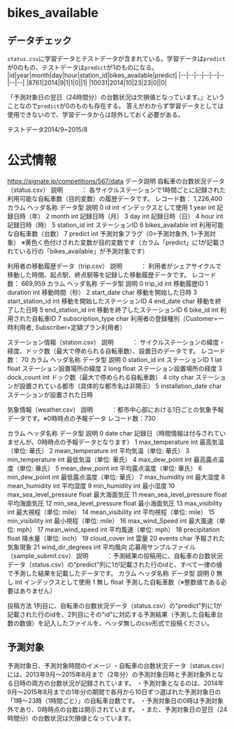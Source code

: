 # bikes_available

## データチェック
`status.csv`に学習データとテストデータが含まれている。学習データは`predict`が0のもの、テストデータは`predict`が1のものになる。
|id|year|month|day|hour|station_id|bikes_available|predict|
|--|--|--|--|--|--|--|--|
|8761|2014|9|1|1|0||1|
|10031|2014|10|23|23|0||0|


「予測対象日の翌日（24時間分）の台数状況は欠損値となっています。」ということなので`predict`が0のものも存在する。
答えがわからず学習データとしては使用できないので、学習データからは除外しておく必要がある。

テストデータ2014/9~2015/8

# 公式情報
https://signate.jp/competitions/567/data
データ説明
自転車の台数状況データ（status.csv）
説明　　　： 各サイクルステーションで1時間ごとに記録された利用可能な自転車数（目的変数）の履歴データです。
レコード数： 1,226,400
カラム	ヘッダ名称	データ型	説明
0	id	int	インデックスとして使用
1	year	int	記録日時（年）
2	month	int	記録日時（月）
3	day	int	記録日時（日）
4	hour	int	記録日時（時）
5	station_id	int	ステーションID
6	bikes_available	int	利用可能な自転車数（台数）
7	predict	int	予測対象フラグ（0=予測対象外, 1=予測対象）
※黄色く色付けされた変数が目的変数です（カラム「predict」に1が記載されている行の「bikes_available」が予測対象です）


利用者の移動履歴データ（trip.csv）
説明　　　： 利用者がシェアサイクルで移動した時間、起点駅、終点駅等を記録した移動履歴データです。
レコード数： 669,959
カラム	ヘッダ名称	データ型	説明
0	trip_id	int	移動履歴ID
1	duration	int	移動時間（秒）
2	start_date	char	移動を開始した日時
3	start_station_id	int	移動を開始したステーションID
4	end_date	char	移動を終了した日時
5	end_station_id	int	移動を終了したステーションID
6	bike_id	int	利用された自転車ID
7	subscription_type	char	利用者の登録種別（Customer=一時利用者, Subscriber=定額プラン利用者）

ステーション情報（station.csv）
説明　　　： サイクルステーションの緯度・経度、ドック数（最大で停められる自転車数）、設置日のデータです。
レコード数： 70
カラム	ヘッダ名称	データ型	説明
0	station_id	int	ステーションID
1	lat	float	ステーション設置場所の緯度
2	long	float	ステーション設置場所の経度
3	dock_count	int	ドック数（最大で停められる自転車数）
4	city	char	ステーションが設置されている都市（具体的な都市名は非開示）
5	installation_date	char	ステーションが設置された日時

気象情報（weather.csv）
説明　　　：都市中心部における1日ごとの気象予報データです。※0時時点の予報データ
レコード数：730

カラム	ヘッダ名称	データ型	説明
0	date
char
記録日（時間情報は付与されていませんが、0時時点の予報データとなります）
1	max_temperature
int
最高気温（単位: 華氏）
2	mean_temperature
int
平均気温（単位: 華氏）
3	min_temperature
int	最低気温（単位: 華氏）
4	max_dew_point
int
最高露点温度（単位: 華氏）
5	mean_dew_point
int
平均露点温度（単位: 華氏）
6	min_dew_point
int	最低露点温度（単位: 華氏）
7	max_humidity
int
最大湿度
8	mean_humidity
int
平均湿度
9	min_humidity
int	最小湿度
10	max_sea_level_pressure
float
最大海面気圧
11	mean_sea_level_pressure
float
平均海面気圧
12	min_sea_level_pressure
float	最小海面気圧
13	max_visibility
int
最大視程（単位: mile）
14	mean_visibility
int
平均視程（単位: mile）
15	min_visibility
int	最小視程（単位: mile）
16	max_wind_Speed
int
最大風速（単位: mph）
17	mean_wind_speed
int
平均風速（単位: mph）
18	precipitation
float
降水量（単位: inch）
19	cloud_cover
int	雲量
20	events
char
予報された気象現象
21	wind_dir_degrees
int	平均風向
応募用サンプルファイル（sample_submit.csv）
説明　　　：予測結果の投稿用に、自転車の台数状況データ（status.csv）の"predict"列に1が記載された行のidと、すべて一律の値で予測した結果を記載したデータです。
カラム	ヘッダ名称	データ型	説明
0	無し	int	インデックスとして使用
1	無し	float	予測した自転車数（※整数値である必要はありません）

投稿方法
1列目に、自転車の台数状況データ（status.csv）の"predict"列に1が記載された行のidを、2列目にその"id"に対応する予測結果（予測した自転車台数の数値）を記入したファイルを、ヘッダ無しのcsv形式で投稿ください。

## 予測対象
予測対象日、予測対象時間のイメージ
・自転車の台数状況データ（status.csv）には、2013年9月～2015年8月まで（2年分）の予測対象日時と予測対象外となる日時の両方の台数状況が記録されています。
・予測対象となるのは、2014年9月～2015年8月までの1年分の期間で各月から10日ずつ選ばれた予測対象日の「1時～23時（1時間ごと）」の自転車台数です。
・予測対象日の0時は予測対象外であり、0時時点の台数は開示されています。
・また、予測対象日の翌日（24時間分）の台数状況は欠損値となっています。